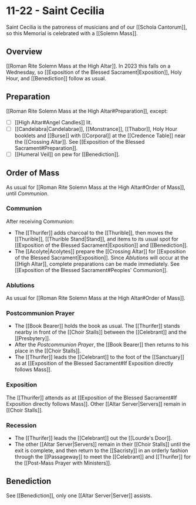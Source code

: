 # 11-22 - Saint Cecilia
Saint Cecilia is the patroness of musicians and of our [[Schola Cantorum]], so this Memorial is celebrated with a [[Solemn Mass]].

## Overview
[[Roman Rite Solemn Mass at the High Altar]]. In 2023 this falls on a Wednesday, so [[Exposition of the Blessed Sacrament|Exposition]], Holy Hour, and [[Benediction]] follow as usual.

## Preparation
[[Roman Rite Solemn Mass at the High Altar#Preparation]], except:

- [ ] [[High Altar#Angel Candles]] lit.
- [ ] [[Candelabra|Candelabrae]], [[Monstrance]], [[Thabor]], Holy Hour booklets and [[Burse]] with [[Corporal]] at the [[Credence Table]] near the [[Crossing Altar]]. See [[Exposition of the Blessed Sacrament#Preparation]].
- [ ] [[Humeral Veil]] on pew for [[Benediction]].

## Order of Mass
As usual for [[Roman Rite Solemn Mass at the High Altar#Order of Mass]], until _Communion_.

### Communion
After receiving Communion:

- The [[Thurifer]] adds charcoal to the [[Thurible]], then moves the [[Thurible]], [[Thurible Stand|Stand]], and items to its usual spot for [[Exposition of the Blessed Sacrament|Exposition]] and [[Benediction]].
- The [[Acolyte|Acolytes]] prepare the [[Crossing Altar]] for [[Exposition of the Blessed Sacrament|Exposition]]. Since _Ablutions_ will occur at the [[High Altar]], complete preparations can be made immediately. See [[Exposition of the Blessed Sacrament#Peoples' Communion]].

### Ablutions
As usual for [[Roman Rite Solemn Mass at the High Altar#Order of Mass]].

### Postcommunion Prayer
- The [[Book Bearer]] holds the book as usual. The [[Thurifer]] stands nearby in front of the [[Choir Stalls]] between the [[Celebrant]] and the [[Presbytery]].
- After the _Postcommunion Prayer_, the [[Book Bearer]] then returns to his place in the [[Choir Stalls]].
- The [[Thurifer]] leads the [[Celebrant]] to the foot of the [[Sanctuary]] as at [[Exposition of the Blessed Sacrament#If Exposition directly follows Mass]]. 
### Exposition
The [[Thurifer]] attends as at  [[Exposition of the Blessed Sacrament#If Exposition directly follows Mass]]. Other [[Altar Server|Servers]] remain in [[Choir Stalls]].

### Recession
- The [[Thurifer]] leads the [[Celebrant]] out the [[Lourde's Door]].
- The other [[Altar Server|Servers]] remain in their [[Choir Stalls]] until the exit is complete, and then return to the [[Sacristy]] in an orderly fashion through the [[Passageway]] to meet the [[Celebrant]] and [[Thurifer]] for the [[Post-Mass Prayer with Ministers]].

## Benediction
See [[Benediction]], only one [[Altar Server|Server]] assists.